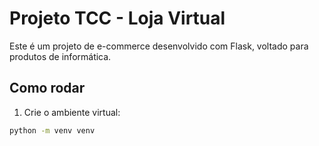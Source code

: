 # Projeto TCC - Loja Virtual

Este é um projeto de e-commerce desenvolvido com Flask, voltado para produtos de informática.

## Como rodar

1. Crie o ambiente virtual:

```bash
python -m venv venv
